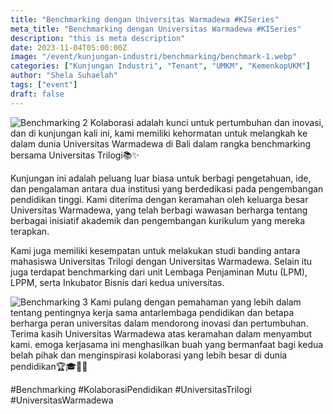 ```yaml
---
title: "Benchmarking dengan Universitas Warmadewa #KISeries"
meta_title: "Benchmarking dengan Universitas Warmadewa #KISeries"
description: "this is meta description"
date: 2023-11-04T05:00:00Z
image: "/event/kunjungan-industri/benchmarking/benchmark-1.webp"
categories: ["Kunjungan Industri", "Tenant", "UMKM", "KemenkopUKM"]
author: "Shela Suhaelah"
tags: ["event"]
draft: false
---
```


![Benchmarking 2](/event/kunjungan-industri/benchmarking/benchmark-2.webp)
Kolaborasi adalah kunci untuk pertumbuhan dan inovasi, dan di kunjungan kali ini, kami memiliki kehormatan untuk melangkah ke dalam dunia Universitas Warmadewa di Bali dalam rangka benchmarking bersama Universitas Trilogi📚✨

Kunjungan ini adalah peluang luar biasa untuk berbagi pengetahuan, ide, dan pengalaman antara dua institusi yang berdedikasi pada pengembangan pendidikan tinggi. Kami diterima dengan keramahan oleh keluarga besar Universitas Warmadewa, yang telah berbagi wawasan berharga tentang berbagai inisiatif akademik dan pengembangan kurikulum yang mereka terapkan.

Kami juga memiliki kesempatan untuk melakukan studi banding antara mahasiswa Universitas Trilogi dengan Universitas Warmadewa. Selain itu juga terdapat benchmarking dari unit Lembaga Penjaminan Mutu (LPM), LPPM, serta Inkubator Bisnis dari kedua universitas.

![Benchmarking 3](/event/kunjungan-industri/benchmarking/benchmark-3.webp)
Kami pulang dengan pemahaman yang lebih dalam tentang pentingnya kerja sama antarlembaga pendidikan dan betapa berharga peran universitas dalam mendorong inovasi dan pertumbuhan. Terima kasih Universitas Warmadewa atas keramahan dalam menyambut kami. emoga kerjasama ini menghasilkan buah yang bermanfaat bagi kedua belah pihak dan menginspirasi kolaborasi yang lebih besar di dunia pendidikan🏆🎓🤝🏻

#Benchmarking #KolaborasiPendidikan #UniversitasTrilogi #UniversitasWarmadewa